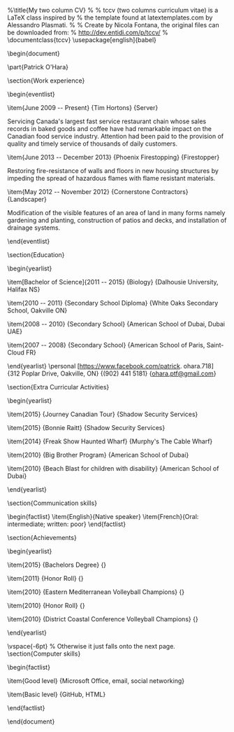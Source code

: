 %\title{My two column CV}
%
% tccv (two columns curriculum vitae) is a LaTeX class inspired by
% the template found at latextemplates.com by Alessandro Plasmati.
%
% Create by Nicola Fontana, the original files can be downloaded from:
% http://dev.entidi.com/p/tccv/
%
\documentclass{tccv}
\usepackage[english]{babel}

\begin{document}

\part{Patrick O'Hara}

\section{Work experience}

\begin{eventlist}

\item{June 2009 -- Present}
     {Tim Hortons}
     {Server}

Servicing Canada's largest fast service restaurant chain whose sales records in baked goods and coffee have had remarkable impact on the Canadian food service industry. Attention had been paid to the provision of quality and timely service of thousands of daily customers.  

\item{June 2013 -- December 2013}
     {Phoenix Firestopping}
     {Firestopper}

Restoring fire-resistance of walls and floors in new housing structures by impeding the spread of hazardous flames with flame resistant materials.

\item{May 2012 -- November 2012}
     {Cornerstone Contractors}
     {Landscaper}

Modification of the visible features of an area of land in many forms namely gardening and planting, construction of patios and decks, and installation of drainage systems.

\end{eventlist}

\section{Education}

\begin{yearlist}

\item[Bachelor of Science]{2011 -- 2015}
     {Biology}
     {Dalhousie University, Halifax NS}

\item{2010 -- 2011}
     {Secondary School Diploma}
     {White Oaks Secondary School, Oakville ON}

\item{2008 -- 2010}
     {Secondary School}
     {American School of Dubai, Dubai UAE}

\item{2007 -- 2008}
     {Secondary School}
     {American School of Paris, Saint-Cloud FR}

\end{yearlist}
\personal
    [https://www.facebook.com/patrick.
    ohara.718]
    {312 Poplar Drive, Oakville, ON}
    {(902) 441 5181}
    {ohara.ptf@gmail.com}

\section{Extra Curricular Activities}

\begin{yearlist}

\item{2015}
     {Journey Canadian Tour}
     {Shadow Security Services}

\item{2015}
     {Bonnie Raitt}
     {Shadow Security Services}

\item{2014}
     {Freak Show Haunted Wharf}
     {Murphy's The Cable Wharf}

\item{2010}
     {Big Brother Program}
     {American School of Dubai}

\item{2010}
     {Beach Blast for children with disability}
     {American School of Dubai}

\end{yearlist}

\section{Communication skills}

\begin{factlist}
\item{English}{Native speaker}
\item{French}{Oral: intermediate; written: poor}
\end{factlist}

\section{Achievements}

\begin{yearlist}

\item{2015}
     {Bachelors Degree}
     {}

\item{2011}
     {Honor Roll}
     {}

\item{2010}
     {Eastern Mediterranean Volleyball Champions}
     {}

\item{2010}
     {Honor Roll}
     {}

\item{2010}
     {District Coastal Conference Volleyball Champions}
     {}

\end{yearlist}

\vspace{-6pt} % Otherwise it just falls onto the next page.
\section{Computer skills}

\begin{factlist}

\item{Good level}
     {Microsoft Office, email, social networking}

\item{Basic level}
     {GitHub, HTML}

\end{factlist}

\end{document}

